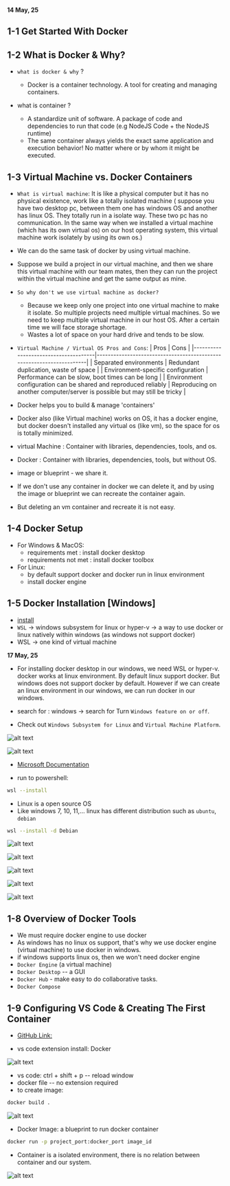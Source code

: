**14 May, 25**

## 1-1 Get Started With Docker

## 1-2 What is Docker & Why?

- `what is docker & why` ?

  - Docker is a container technology. A tool for creating and managing containers.

- what is container ?
  - A standardize unit of software. A package of code and dependencies to run that code (e.g NodeJS Code + the NodeJS runtime)
  - The same container always yields the exact same application and execution behavior! No matter where or by whom it might be executed.

## 1-3 Virtual Machine vs. Docker Containers

- `What is virtual machine`: It is like a physical computer but it has no physical existence, work like a totally isolated machine ( suppose you have two desktop pc, between them one has windows OS and another has linux OS. They totally run in a isolate way. These two pc has no communication. In the same way when we installed a virtual machine (which has its own virtual os) on our host operating system, this virtual machine work isolately by using its own os.)

- We can do the same task of docker by using virtual machine.

- Suppose we build a project in our virtual machine, and then we share this virtual machine with our team mates, then they can run the project within the virtual machine and get the same output as mine.

- `So why don't we use virtual machine as docker?`

  - Because we keep only one project into one virtual machine to make it isolate. So multiple projects need multiple virtual machines. So we need to keep multiple virtual machine in our host OS. After a certain time we will face storage shortage.
  - Wastes a lot of space on your hard drive and tends to be slow.

- `Virtual Machine / Virtual OS Pros and Cons`:
  | Pros | Cons |
  |--------------------------------------|----------------------------------------------------------------------|
  | Separated environments | Redundant duplication, waste of space |
  | Environment-specific configuration | Performance can be slow, boot times can be long |
  | Environment configuration can be shared and reproduced reliably | Reproducing on another computer/server is possible but may still be tricky |

- Docker helps you to build & manage 'containers'

- Docker also (like Virtual machine) works on OS, it has a docker engine, but docker doesn't installed any virtual os (like vm), so the space for os is totally minimized.

- virtual Machine : Container with libraries, dependencies, tools, and os.
- Docker : Container with libraries, dependencies, tools, but without OS.

- image or blueprint - we share it.
- If we don't use any container in docker we can delete it, and by using the image or blueprint we can recreate the container again.
- But deleting an vm container and recreate it is not easy.

## 1-4 Docker Setup

- For Windows & MacOS:
  - requirements met : install docker desktop
  - requirements not met : install docker toolbox
- For Linux:
  - by default support docker and docker run in linux environment
  - install docker engine

## 1-5 Docker Installation [Windows]

- [install](https://docs.docker.com/desktop/setup/install/windows-install/)
- `WSL` -> windows subsystem for linux or hyper-v -> a way to use docker or linux natively within windows (as windows not support docker)
- WSL -> one kind of virtual machine

**17 May, 25**

- For installing docker desktop in our windows, we need WSL or hyper-v. docker works at linux environment. By default linux support docker. But windows does not support docker by default. However if we can create an linux environment in our windows, we can run docker in our windows.

- search for : windows -> search for Turn `Windows feature on or off`.
- Check out `Windows Subsystem for Linux` and `Virtual Machine Platform`.

![alt text](image.png)

![alt text](image-1.png)

- [Microsoft Documentation](https://learn.microsoft.com/en-us/windows/wsl/install)

- run to powershell:

```bash
wsl --install
```

- Linux is a open source OS
- Like windows 7, 10, 11,... linux has different distribution such as `ubuntu`, `debian`

```bash
wsl --install -d Debian
```

![alt text](image-2.png)

![alt text](image-3.png)

![alt text](image-4.png)

![alt text](image-5.png)

![alt text](image-6.png)

## 1-8 Overview of Docker Tools

- We must require docker engine to use docker
- As windows has no linux os support, that's why we use docker engine (virtual machine) to use docker in windows.
- if windows supports linux os, then we won't need docker engine
- `Docker Engine` (a virtual machine)
- `Docker Desktop` -- a GUI
- `Docker Hub` - make easy to do collaborative tasks.
- `Docker Compose`

## 1-9 Configuring VS Code & Creating The First Container

- [GitHub Link:](https://github.com/Apollo-Level2-Web-Dev/first-docker-container)

- vs code extension install: Docker

![alt text](image-7.png)

- vs code: ctrl + shift + p -- reload window
- docker file -- no extension required
- to create image:

```bash
docker build .
```

![alt text](image-8.png)

- Docker Image: a blueprint to run docker container

```bash
docker run -p project_port:docker_port image_id
```

- Container is a isolated environment, there is no relation between container and our system.

![alt text](image-9.png)

